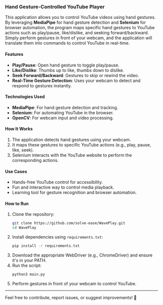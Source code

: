 ### **Hand Gesture-Controlled YouTube Player**

This application allows you to control YouTube videos using hand gestures. By leveraging **MediaPipe** for hand gesture detection and **Selenium** for browser automation, the program maps specific hand gestures to YouTube actions such as play/pause, like/dislike, and seeking forward/backward. Simply perform gestures in front of your webcam, and the application will translate them into commands to control YouTube in real-time.

#### **Features**
- **Play/Pause**: Open hand gesture to toggle play/pause.
- **Like/Dislike**: Thumbs up to like, thumbs down to dislike.
- **Seek Forward/Backward**: Gestures to skip or rewind the video.
- **Real-Time Gesture Detection**: Uses your webcam to detect and respond to gestures instantly.

#### **Technologies Used**
- **MediaPipe**: For hand gesture detection and tracking.
- **Selenium**: For automating YouTube in the browser.
- **OpenCV**: For webcam input and video processing.

#### **How It Works**
1. The application detects hand gestures using your webcam.
2. It maps these gestures to specific YouTube actions (e.g., play, pause, like, seek).
3. Selenium interacts with the YouTube website to perform the corresponding actions.

#### **Use Cases**
- Hands-free YouTube control for accessibility.
- Fun and interactive way to control media playback.
- Learning tool for gesture recognition and browser automation.

#### **How to Run**
1. Clone the repository:
   ```bash
   git clone https://github.com/solve-ease/WavePlay.git
   cd WavePlay
   ```
2. Install dependencies using `requirements.txt`:
   ```bash
   pip install -r requirements.txt
   ```
3. Download the appropriate WebDriver (e.g., ChromeDriver) and ensure it's in your PATH.
4. Run the script:
   ```bash
   python3 main.py
   ```
5. Perform gestures in front of your webcam to control YouTube.

---

Feel free to contribute, report issues, or suggest improvements! 🚀